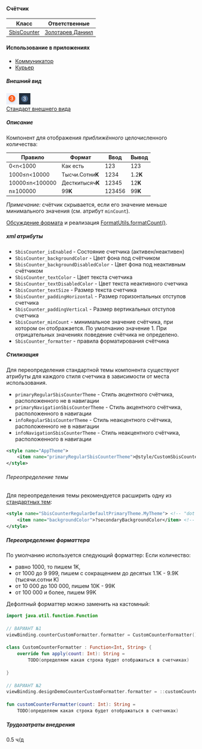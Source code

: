 #### Счётчик
| Класс                                                                                  | Ответственные                                                                          |
|----------------------------------------------------------------------------------------|----------------------------------------------------------------------------------------|
| [SbisCounter](src/main/java/ru/tensor/sbis/design/counters/sbiscounter/SbisCounter.kt) | [Золотарев Даниил](https://online.sbis.ru/person/fb135a4c-c712-4f6e-b52a-6a36dfbdff5e) |

#### Использование в приложениях
- [Коммуникатор](https://git.sbis.ru/mobileworkspace/apps/droid/communicator)
- [Курьер](https://git.sbis.ru/mobileworkspace/apps/droid/courier)

##### Внешний вид
![Oval counter](doc_resources/img/oval-counter.png)
![Oval counter dark](doc_resources/img/oval-counter-dark.png)  
[Стандарт внешнего вида](http://axure.tensor.ru/MobileStandart8/#p=%D0%BD%D0%B8%D0%B6%D0%BD%D1%8F%D1%8F_%D0%BD%D0%B0%D0%B2%D0%B8%D0%B3%D0%B0%D1%86%D0%B8%D0%BE%D0%BD%D0%BD%D0%B0%D1%8F_%D0%BF%D0%B0%D0%BD%D0%B5%D0%BB%D1%8C__%D0%B2%D0%B5%D1%80%D1%81%D0%B8%D1%8F_2___%D1%82%D0%B0%D0%B1%D0%B1%D0%B0%D1%80_&g=1)  

##### Описание
Компонент для отображения _приближённого_ целочисленного количества:  

| Правило        | Формат           | Ввод   | Вывод    |
|----------------|------------------|--------|----------|
| 0<n<1000       | Как есть         | 123    | 123      |
| 1000≤n<10000   | Тысчи.Сотни**K** | 1234   | 1.2**K** |
| 10000≤n<100000 | Десткитысяч**K** | 12345  | 12**K**  |
| n≥100000       | 99**K**          | 123456 | 99**K**  |

*Примечание:* счётчик скрывается, если его значение меньше минимального значения (см. атрибут `minCount`). 

[Обсуждение формата](https://online.sbis.ru/open_dialog.html?guid=2ecc9516-ef86-4acc-8823-7c38706cb36f&message=8bc5b5c6-42b2-4dce-b0be-4dcb929bdd77) и реализация [FormatUtils.formatCount()](../design_utils/src/main/java/ru/tensor/sbis/design/utils/FormatUtils.kt).

##### xml атрибуты
- `SbisCounter_isEnabled` - Состояние счетчика (активен/неактивен)
- `SbisCounter_backgroundColor` - Цвет фона под счётчиком
- `SbisCounter_backgroundDisabledColor` - Цвет фона под неактивным счётчиком
- `SbisCounter_textColor` - Цвет текста счетчика
- `SbisCounter_textDisabledColor` - Цвет текста неактивного счетчика
- `SbisCounter_textSize` - Размер текста счетчика
- `SbisCounter_paddingHorizontal` - Размер горизонтальных отступов счетчика
- `SbisCounter_paddingVertical` - Размер вертикальных отступов счетчика
- `SbisCounter_minCount` - минимальное значение счётчика, при котором он отображается. По умолчанию значение 1. При отрицательных значениях поведение счётчика не определено.
- `SbisCounter_formatter` - правила форматирования счётчика

##### Стилизация
Для переопределения стандартной темы компонента существуют атрибуты для каждого стиля счетчика в зависимости от места использования.

- `primaryRegularSbisCounterTheme` - Стиль акцентного счётчика, расположенного не в навигации
- `primaryNavigationSbisCounterTheme` - Стиль акцентного счётчика, расположенного в навигации
- `infoRegularSbisCounterTheme` - Стиль неакцентного счётчика, расположенного не в навигации
- `infoNavigationSbisCounterTheme` - Стиль неакцентного счётчика, расположенного в навигации

```xml
<style name="AppTheme">
    <item name="primaryRegularSbisCounterTheme">@style/CustomSbisCounterTheme</item>
</style>
```

###### Переопределение темы
Для переопределения темы рекомендуется расширить одну из [стандартных тем](src/main/res/values/theme_oval_badge.xml):

```xml
<style name="SbisCounterRegularDefaultPrimaryTheme.MyTheme"> <!-- "dot notation" способ расширения темы -->
    <item name="backgroundColor">?secondaryBackgroundColor</item> <!-- переопределение атрибута -->
</style>
```

##### Переопределение форматтера
По умолчанию используется следующий форматтер:
Если количество:
- равно 1000, то пишем 1K,
- от 1000 до 9 999, пишем с сокращением до десятых 1.1K - 9.9K (тысячи.сотни K)
- от 10 000 до 100 000, пишем 10K - 99K
- от 100 000 и более, пишем 99K

Дефолтный форматтер можно заменить на кастомный:
```kotlin
import java.util.function.Function

// ВАРИАНТ №1
viewBinding.counterCustomFormatter.formatter = CustomCounterFormatter()::apply

class CustomCounterFormatter : Function<Int, String> {
    override fun apply(count: Int): String =
        TODO(определяем какая строка будет отображаться в счетчиках)
    
}

// ВАРИАНТ №2
viewBinding.designDemoCounterCustomFormatter.formatter = ::customCounterFormatter

fun customCounterFormatter(count: Int): String =
    TODO(определяем какая строка будет отображаться в счетчиках)
```

##### Трудозатраты внедрения
0.5 ч/д
